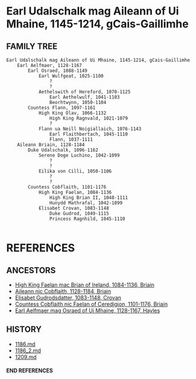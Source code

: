 # Earl Udalschalk mag Aileann of Ui Mhaine, 1145-1214, gCais-Gaillimhe

## FAMILY TREE 
```
Earl Udalschalk mag Aileann of Ui Mhaine, 1145-1214, gCais-Gaillimhe
	Earl Aelfmaer, 1128-1167
		Earl Osraed, 1088-1149
			Earl Wulfgeat, 1025-1100
				?
				?
			Aethelswith of Hereford, 1070-1125
				Earl Aethelwulf, 1041-1103
				Beorhtwynn, 1050-1104
		Countess Flann, 1097-1161
			High King Olav, 1066-1132
				High King Ragnvald, 1021-1079
				?
			Flann ua Neill Noigiallaich, 1076-1143
				Earl Flaithbertach, 1045-1110
				Flann, 1037-1111
	Aileann Briain, 1128-1184
		Duke Udalschalk, 1096-1162
			Serene Doge Luchino, 1042-1099
				?
				?
			Eilika von Cilli, 1050-1106
				?
				?
		Countess Cobflaith, 1101-1176
			High King Faelan, 1084-1136
				High King Brian II, 1048-1111
				Hunydd Mathrafal, 1042-1099
			Elisabet Crovan, 1083-1148
				Duke Gudrod, 1049-1115
				Princess Ragnhild, 1045-1110
					
```


# REFERENCES

## ANCESTORS
* [High King Faelan mac Brian of Ireland, 1084-1136, Briain](faelan_mac_brian_1084.md)
* [Aileann nic Cobflaith, 1128-1184, Briain](aileann_nic_cobflaith_1128.md)
* [Elisabet Gudrodsdatter, 1083-1148, Crovan](elisabet_gudrodsdatter_1083.md)
* [Countess Cobflaith nic Faelan of Ceredigion, 1101-1176, Briain](cobflaith_nic_faelan_1101.md)
* [Earl Aelfmaer mag Osraed of Ui Mhaine, 1128-1167, Hayles](aelfmaer_mag_osraed_1128.md)

## HISTORY
* [1186.md](../h/1186.md)
* [1186_2.md](../h/1186_2.md)
* [1209.md](../h/1209.md)
#### END REFERENCES
